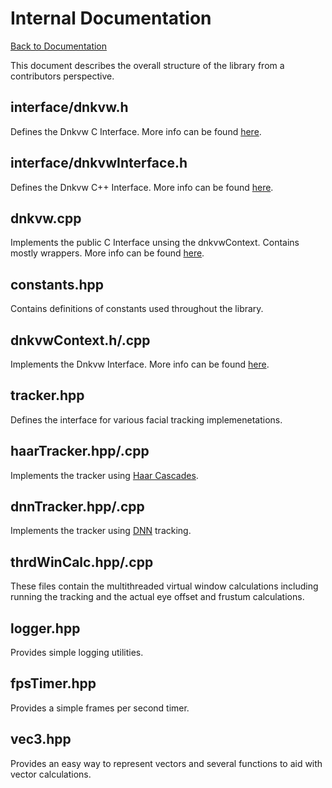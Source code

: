 # Internal Documentation
[Back to Documentation](index.md)

This document describes the overall structure of the library from a contributors perspective.

## interface/dnkvw.h
Defines the Dnkvw C Interface. More info can be found [here](c-api.md).

## interface/dnkvwInterface.h
Defines the Dnkvw C++ Interface. More info can be found [here](cpp-api.md).

## dnkvw.cpp
Implements the public C Interface unsing the dnkvwContext. Contains mostly wrappers.
More info can be found [here](c-api.md).

## constants.hpp
Contains definitions of constants used throughout the library.

## dnkvwContext.h/.cpp
Implements the Dnkvw Interface. More info can be found [here](cpp-api.md).

## tracker.hpp
Defines the interface for various facial tracking implemenetations. 

## haarTracker.hpp/.cpp
Implements the tracker using [Haar Cascades](https://docs.opencv.org/trunk/db/d28/tutorial_cascade_classifier.html).

## dnnTracker.hpp/.cpp
Implements the tracker using [DNN](https://en.wikipedia.org/wiki/Deep_learning#Deep_neural_networks) tracking.

## thrdWinCalc.hpp/.cpp
These files contain the multithreaded virtual window calculations including running the tracking and the actual eye offset and frustum calculations.

## logger.hpp
Provides simple logging utilities.

## fpsTimer.hpp
Provides a simple frames per second timer.

## vec3.hpp
Provides an easy way to represent vectors and several functions to aid with vector calculations.

